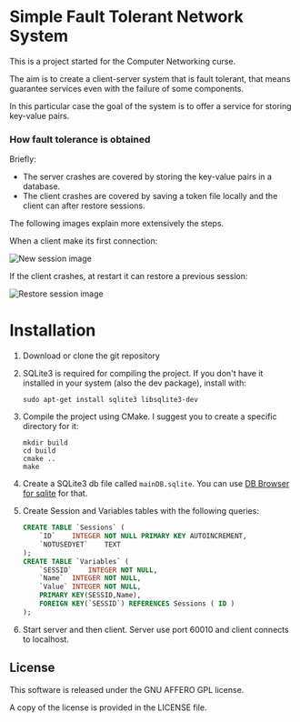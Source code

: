 # Simple Fault Tolerant Network System

This is a project started for the Computer Networking curse.

The aim is to create a client-server system that is fault tolerant, that means guarantee services even with the failure of some components.

In this particular case the goal of the system is to offer a service for storing key-value pairs.

### How fault tolerance is obtained
Briefly:
* The server crashes are covered by storing the key-value pairs in a database.
* The client crashes are covered by saving a token file locally and the client can after restore sessions.

The following images explain more extensively the steps.

When a client make its first connection:

![New session image](http://i.imgur.com/iYUc3SX.png "New session")

If the client crashes, at restart it can restore a previous session:

![Restore session image](http://i.imgur.com/IQfKbfZ.png "Restore session")

# Installation
1. Download or clone the git repository
2. SQLite3 is required for compiling the project. If you don't have it installed in your system (also the dev package), install with:

    ```shell        
    sudo apt-get install sqlite3 libsqlite3-dev
    ```
    
3. Compile the project using CMake. I suggest you to create a specific directory for it:

    ```shell
    mkdir build
    cd build
    cmake ..
    make
    ```
    
4. Create a SQLite3 db file called ```mainDB.sqlite```. You can use [DB Browser for sqlite](https://github.com/sqlitebrowser/sqlitebrowser) for that.
5. Create Session and Variables tables with the following queries:

    ```sql
    CREATE TABLE `Sessions` (
    	`ID`	INTEGER NOT NULL PRIMARY KEY AUTOINCREMENT,
	    `NOTUSEDYET`	TEXT
    );
    CREATE TABLE `Variables` (
	    `SESSID`	INTEGER NOT NULL,
	    `Name`	INTEGER NOT NULL,
	    `Value`	INTEGER NOT NULL,
	    PRIMARY KEY(SESSID,Name),
	    FOREIGN KEY(`SESSID`) REFERENCES Sessions ( ID )
    );
    ```
6. Start server and then client. Server use port 60010 and client connects to localhost.

## License
This software is released under the GNU AFFERO GPL license.

A copy of the license is provided in the LICENSE file.
